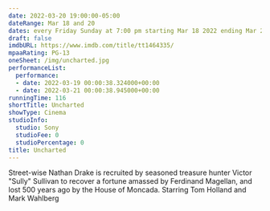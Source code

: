 ```yaml
---
date: 2022-03-20 19:00:00-05:00
dateRange: Mar 18 and 20
dates: every Friday Sunday at 7:00 pm starting Mar 18 2022 ending Mar 20 2022
draft: false
imdbURL: https://www.imdb.com/title/tt1464335/
mpaaRating: PG-13
oneSheet: /img/uncharted.jpg
performanceList:
  performance:
  - date: 2022-03-19 00:00:38.324000+00:00
  - date: 2022-03-21 00:00:38.945000+00:00
runningTime: 116
shortTitle: Uncharted
showType: Cinema
studioInfo:
  studio: Sony
  studioFee: 0
  studioPercentage: 0
title: Uncharted
---
```


Street-wise Nathan Drake is recruited by seasoned treasure hunter Victor "Sully" Sullivan to recover a fortune amassed by Ferdinand Magellan, and lost 500 years ago by the House of Moncada. Starring Tom Holland and Mark Wahlberg